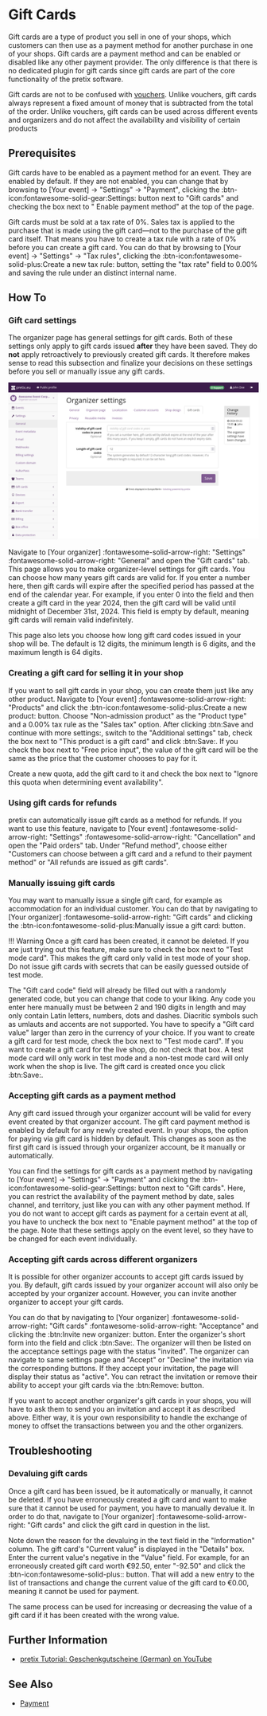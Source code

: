 # Gift Cards

Gift cards are a type of product you sell in one of your shops, which customers can then use as a payment method for another purchase in one of your shops.
Gift cards are a payment method and can be enabled or disabled like any other payment provider.
The only difference is that there is no dedicated plugin for gift cards since gift cards are part of the core functionality of the pretix software.

Gift cards are not to be confused with [vouchers](vouchers.md).
Unlike vouchers, gift cards always represent a fixed amount of money that is subtracted from the total of the order.
Unlike vouchers, gift cards can be used across different events and organizers and do not affect the availability and visibility of certain products

## Prerequisites

Gift cards have to be enabled as a payment method for an event.
They are enabled by default.
If they are not enabled, you can change that by browsing to [Your event] → "Settings" → "Payment", clicking the :btn-icon:fontawesome-solid-gear:Settings: button next to "Gift cards" and checking the box next to " Enable payment method" at the top of the page.

Gift cards must be sold at a tax rate of 0%.
Sales tax is applied to the purchase that is made using the gift card—not to the purchase of the gift card itself.
That means you have to create a tax rule with a rate of 0% before you can create a gift card.
You can do that by browsing to [Your event] → "Settings" → "Tax rules", clicking the :btn-icon:fontawesome-solid-plus:Create a new tax rule: button, setting the "tax rate" field to 0.00% and saving the rule under an distinct internal name.

## How To

### Gift card settings

The organizer page has general settings for gift cards. 
Both of these settings only apply to gift cards issued **after** they have been saved. 
They do **not** apply retroactively to previously created gift cards. 
It therefore makes sense to read this subsection and finalize your decisions on these settings before you sell or manually issue any gift cards. 

![Organizer settings page, on the gift cards tab, showing options for how many years gift cards are valid for, and for how many digits gift card codes have.](../assets/screens/organizer/gift-cards.png)

Navigate to [Your organizer] :fontawesome-solid-arrow-right: "Settings" :fontawesome-solid-arrow-right: "General" and open the "Gift cards" tab. 
This page allows you to make organizer-level settings for gift cards. 
You can choose how many years gift cards are valid for. 
If you enter a number here, then gift cards will expire after the specified period has passed at the end of the calendar year. 
For example, if you enter 0 into the field and then create a gift card in the year 2024, then the gift card will be valid until midnight of December 31st, 2024. 
This field is empty by default, meaning gift cards will remain valid indefinitely. 

This page also lets you choose how long gift card codes issued in your shop will be. 
The default is 12 digits, the minimum length is 6 digits, and the maximum length is 64 digits. 

### Creating a gift card for selling it in your shop

If you want to sell gift cards in your shop, you can create them just like any other product. 
Navigate to [Your event] :fontawesome-solid-arrow-right: "Products" and click the :btn-icon:fontawesome-solid-plus:Create a new product: button. 
Choose "Non-admission product" as the "Product type" and a 0.00% tax rule as the "Sales tax" option. 
After clicking :btn:Save and continue with more settings:, switch to the "Additional settings" tab, check the box next to "This product is a gift card" and click :btn:Save:. 
If you check the box next to "Free price input", the value of the gift card will be the same as the price that the customer chooses to pay for it. 

Create a new quota, add the gift card to it and check the box next to "Ignore this quota when determining event availability". 

### Using gift cards for refunds 

pretix can automatically issue gift cards as a method for refunds. 
If you want to use this feature, navigate to [Your event] :fontawesome-solid-arrow-right: "Settings" :fontawesome-solid-arrow-right: "Cancellation" and open the "Paid orders" tab. 
Under "Refund method", choose either "Customers can choose between a gift card and a refund to their payment method" or "All refunds are issued as gift cards". 

### Manually issuing gift cards

You may want to manually issue a single gift card, for example as accommodation for an individual customer. 
You can do that by navigating to [Your organizer] :fontawesome-solid-arrow-right: "Gift cards" and clicking the :btn-icon:fontawesome-solid-plus:Manually issue a gift card: button. 

!!! Warning 
    Once a gift card has been created, it cannot be deleted. 
    If you are just trying out this feature, make sure to check the box next to "Test mode card". 
    This makes the gift card only valid in test mode of your shop. 
    Do not issue gift cards with secrets that can be easily guessed outside of test mode. 

The "Gift card code" field will already be filled out with a randomly generated code, but you can change that code to your liking. 
Any code you enter here manually must be between 2 and 190 digits in length and may only contain Latin letters, numbers, dots and dashes.
Diacritic symbols such as umlauts and accents are not supported. 
You have to specify a "Gift card value" larger than zero in the currency of your choice. 
If you want to create a gift card for test mode, check the box next to "Test mode card". 
If you want to create a gift card for the live shop, do not check that box. 
A test mode card will only work in test mode and a non-test mode card will only work when the shop is live. 
The gift card is created once you click :btn:Save:. 

### Accepting gift cards as a payment method 

Any gift card issued through your organizer account will be valid for every event created by that organizer account. 
The gift card payment method is enabled by default for any newly created event. 
In your shops, the option for paying via gift card is hidden by default. 
This changes as soon as the first gift card is issued through your organizer account, be it manually or automatically. 

You can find the settings for gift cards as a payment method by navigating to [Your event] → "Settings" → "Payment" and clicking the :btn-icon:fontawesome-solid-gear:Settings: button next to "Gift cards". 
Here, you can restrict the availability of the payment method by date, sales channel, and territory, just like you can with any other payment method. 
If you do not want to accept gift cards as payment for a certain event at all, you have to uncheck the box next to "Enable payment method" at the top of the page.
Note that these settings apply on the event level, so they have to be changed for each event individually. 

### Accepting gift cards across different organizers

It is possible for other organizer accounts to accept gift cards issued by you. 
By default, gift cards issued by your organizer account will also only be accepted by your organizer account. 
However, you can invite another organizer to accept your gift cards. 

You can do that by navigating to [Your organizer] :fontawesome-solid-arrow-right: "Gift cards" :fontawesome-solid-arrow-right: "Acceptance" and clicking the :btn:Invite new organizer: button. 
Enter the organizer's short form into the field and click :btn:Save:. 
The organizer will then be listed on the acceptance settings page with the status "invited". 
The organizer can navigate to same settings page and "Accept" or "Decline" the invitation via the corresponding buttons. 
If they accept your invitation, the page will display their status as "active". 
You can retract the invitation or remove their ability to accept your gift cards via the :btn:Remove: button. 

If you want to accept another organizer's gift cards in your shops, you will have to ask them to send you an invitation and accept it as described above. 
Either way, it is your own responsibility to handle the exchange of money to offset the transactions between you and the other organizers. 

## Troubleshooting

### Devaluing gift cards 

Once a gift card has been issued, be it automatically or manually, it cannot be deleted. 
If you have erroneously created a gift card and want to make sure that it cannot be used for payment, you have to manually devalue it. 
In order to do that, navigate to [Your organizer] :fontawesome-solid-arrow-right: "Gift cards" and click the gift card in question in the list. 

Note down the reason for the devaluing in the text field in the "Information" column.
The gift card's "Current value" is displayed in the "Details" box. 
Enter the current value's negative in the "Value" field. 
For example, for an erroneously created gift card worth €92.50, enter "-92.50" and click the :btn-icon:fontawesome-solid-plus:: button. 
That will add a new entry to the list of transactions and change the current value of the gift card to €0.00, meaning it cannot be used for payment. 

The same process can be used for increasing or decreasing the value of a gift card if it has been created with the wrong value. 

## Further Information

 - [pretix Tutorial: Geschenkgutscheine (German) on YouTube](https://www.youtube.com/watch?v=ZEnXy2SXNsc)

## See Also

 - [Payment](payment/index.md) 